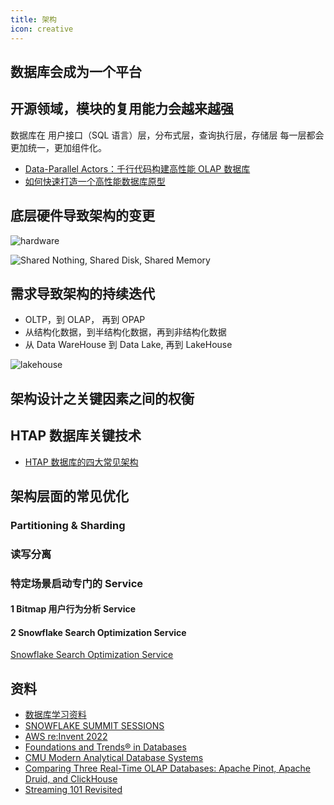 ```yaml
---
title: 架构
icon: creative
---
```


## 数据库会成为一个平台

## 开源领域，模块的复用能力会越来越强

数据库在 用户接口（SQL 语言）层，分布式层，查询执行层，存储层 每一层都会更加统一，更加组件化。

- [Data-Parallel Actors：千行代码构建高性能 OLAP 数据库](https://blog.bcmeng.com/post/dpa.html)
- [如何快速打造一个高性能数据库原型](https://blog.bcmeng.com/post/database-prototype.html)

## 底层硬件导致架构的变更

![hardware](/hardware.png)


![Shared Nothing, Shared Disk, Shared Memory](/shared.png)

## 需求导致架构的持续迭代

- OLTP，到 OLAP， 再到 OPAP
- 从结构化数据，到半结构化数据，再到非结构化数据
- 从 Data WareHouse  到 Data Lake, 再到 LakeHouse

![lakehouse](/lakehouse.png)

## 架构设计之关键因素之间的权衡

## HTAP 数据库关键技术

- [HTAP 数据库的四大常见架构](https://mp.weixin.qq.com/s/swEx8f9oAwBHbOcLmR7IUg)

## 架构层面的常见优化


### Partitioning & Sharding

### 读写分离

### 特定场景启动专门的 Service

#### 1 Bitmap 用户行为分析 Service

#### 2 Snowflake Search Optimization Service

[Snowflake Search Optimization Service](https://docs.snowflake.com/en/user-guide/search-optimization-service)


## 资料

- [数据库学习资料](https://blog.bcmeng.com/post/database-learning.html)
- [SNOWFLAKE SUMMIT SESSIONS](https://www.snowflake.com/summit-sessions/)
- [AWS re:Invent 2022](https://www.youtube.com/playlist?list=PL2yQDdvlhXf_hIzmfHCdbcXj2hS52oP9r)
- [Foundations and Trends® in Databases](https://www.nowpublishers.com/DBS)
- [CMU Modern Analytical Database Systems](https://www.youtube.com/watch?v=7V1oi_8uvuM)
- [Comparing Three Real-Time OLAP Databases: Apache Pinot, Apache Druid, and ClickHouse](https://startree.ai/blog/a-tale-of-three-real-time-olap-databases)
- [Streaming 101 Revisited](https://docs.google.com/presentation/d/1dbCQiPNWnzWPbOvPQ0dQJHchsqQ899DacdBZDgZEUNA/edit#slide=id.p)

